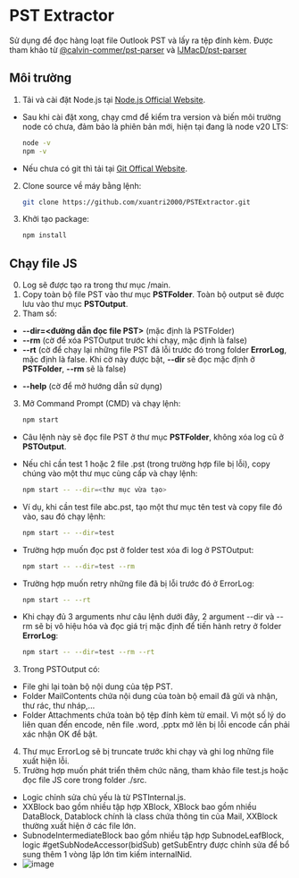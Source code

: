 # PST Extractor
Sử dụng để đọc hàng loạt file Outlook PST và lấy ra tệp đính kèm.
Được tham khảo từ [@calvin-commer/pst-parser](https://www.npmjs.com/package/@calvin-coomer/pst-parser?activeTab=readme) và [IJMacD/pst-parser](https://github.com/IJMacD/pst-parser)

## Môi trường

1. Tải và cài đặt Node.js tại [Node.js Official Website](https://nodejs.org/en).
- Sau khi cài đặt xong, chạy cmd để kiểm tra version và biến môi trường node có chưa, đảm bảo là phiên bản mới, hiện tại đang là node v20 LTS:
     ```bash
   node -v
   npm -v
- Nếu chưa có git thì tải tại [Git Offical Website](https://git-scm.com/downloads).
2. Clone source về máy bằng lệnh:
   ```bash
   git clone https://github.com/xuantri2000/PSTExtractor.git

3. Khởi tạo package:
     ```bash
   npm install

## Chạy file JS
0. Log sẽ được tạo ra trong thư mục /main.
1. Copy toàn bộ file PST vào thư mục **PSTFolder**. Toàn bộ output sẽ được lưu vào thư mục **PSTOutput**.
2. Tham số:
- **--dir=<đường dẫn đọc file PST>** (mặc định là PSTFolder)
- **--rm** (cờ để xóa PSTOutput trước khi chạy, mặc định là false)
- **--rt** (cờ để chạy lại những file PST đã lỗi trước đó trong folder **ErrorLog**, mặc định là false. Khi cờ này được bật, **--dir** sẽ đọc mặc định ở **PSTFolder**, **--rm** sẽ là false)
<!-- - **--lg** (cờ để chạy với mode đọc file lớn hơn 3GB theo Stream, thời gian sẽ lâu hơn bình thường, nên dùng chung với cờ --rt để target vào các file lỗi) -->
- **--help** (cờ để mở hướng dẫn sử dụng)
3. Mở Command Prompt (CMD) và chạy lệnh:

   ```bash
   npm start
- Câu lệnh này sẽ đọc file PST ở thư mục **PSTFolder**, không xóa log cũ ở **PSTOutput**.
- Nếu chỉ cần test 1 hoặc 2 file .pst (trong trường hợp file bị lỗi), copy chúng vào một thư mục cùng cấp và chạy lệnh:

   ```bash
   npm start -- --dir=<thư mục vừa tạo>

- Ví dụ, khi cần test file abc.pst, tạo một thư mục tên test và copy file đó vào, sau đó chạy lệnh:

   ```bash
   npm start -- --dir=test
   
- Trường hợp muốn đọc pst ở folder test xóa đi log ở PSTOutput:
   ```bash
   npm start -- --dir=test --rm
- Trường hợp muốn retry những file đã bị lỗi trước đó ở ErrorLog:
   ```bash
   npm start -- --rt
- Khi chạy đủ 3 arguments như câu lệnh dưới đây, 2 argument --dir và --rm sẽ bị vô hiệu hóa và đọc giá trị mặc định để tiến hành retry ở folder **ErrorLog**:
  ```bash
  npm start -- --dir=test --rm --rt

3. Trong PSTOutput có:
- File ghi lại toàn bộ nội dung của tệp PST.
- Folder MailContents chứa nội dung của toàn bộ email đã gửi và nhận, thư rác, thư nháp,...
- Folder Attachments chứa toàn bộ tệp đính kèm từ email. Vì một số lý do liên quan đến encode, nên file .word, .pptx mở lên bị lỗi encode cần phải xác nhận OK để bật.

4. Thư mục ErrorLog sẽ bị truncate trước khi chạy và ghi log những file xuất hiện lỗi.
5. Trường hợp muốn phát triển thêm chức năng, tham khảo file test.js hoặc đọc file JS core trong folder ./src.
- Logic chỉnh sửa chủ yếu là từ PSTInternal.js.
- XXBlock bao gồm nhiều tập hợp XBlock, XBlock bao gồm nhiều DataBlock, Datablock chính là class chứa thông tin của Mail, XXBlock thường xuất hiện ở các file lớn.
- SubnodeIntermediateBlock bao gồm nhiều tập hợp SubnodeLeafBlock, logic #getSubNodeAccessor(bidSub) getSubEntry được chỉnh sửa để bổ sung thêm 1 vòng lặp lớn tìm kiếm internalNid.
- ![image](https://github.com/user-attachments/assets/5be86904-531b-49af-873b-a018e07a53d3)
